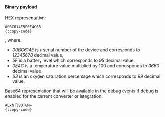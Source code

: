 #### Binary payload

HEX representation:
```text
00BC614E5F0E4C63
{:copy-code}
```

, where:

* *00BC614E* is a serial number of the device and corresponds to *12345678* decimal value,
* *5F* is a battery level which corresponds to *95* decimal value.
*  *0E4C* is a temperature value multiplied by 100 and corresponds to *3660* decimal value.
* *63* is an oxygen saturation percentage which corresponds to *99* decimal value.

Base64 representation that will be available in the debug events if debug is enabled for the current converter or integration.
```text
ALxhTl8OTGM=
{:copy-code}
```

<br>
<br>
